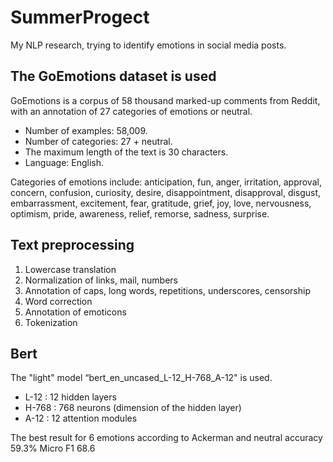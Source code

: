 # SummerProgect
My NLP research, trying to identify emotions in social media posts.


## The GoEmotions dataset is used

GoEmotions is a corpus of 58 thousand marked-up comments from Reddit, with an annotation of 27 categories of emotions or neutral.
* Number of examples: 58,009.
* Number of categories: 27 + neutral.
* The maximum length of the text is 30 characters.
* Language: English.

Categories of emotions include: anticipation, fun, anger, irritation, approval, concern, confusion, curiosity, desire, disappointment, disapproval, disgust, embarrassment, excitement, fear, gratitude, grief, joy, love, nervousness, optimism, pride, awareness, relief, remorse, sadness, surprise.


## Text preprocessing
1. Lowercase translation
2. Normalization of links, mail, numbers
3. Annotation of caps, long words, repetitions, underscores, censorship
4. Word correction
5. Annotation of emoticons
6. Tokenization


## Bert
The "light" model “bert_en_uncased_L-12_H-768_A-12" is used.

- L-12 : 12 hidden layers
- H-768 : 768 neurons (dimension of the hidden layer)
- A-12 : 12 attention modules

The best result for 6 emotions according to Ackerman and neutral accuracy 59.3% Micro F1 68.6
